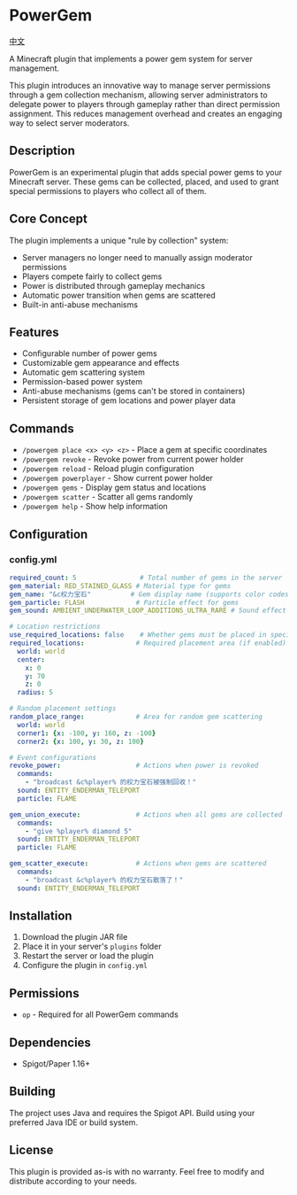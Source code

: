 # PowerGem

[中文](README.md)

A Minecraft plugin that implements a power gem system for server management.

This plugin introduces an innovative way to manage server permissions through a gem collection mechanism, allowing server administrators to delegate power to players through gameplay rather than direct permission assignment. This reduces management overhead and creates an engaging way to select server moderators.

## Description

PowerGem is an experimental plugin that adds special power gems to your Minecraft server. These gems can be collected, placed, and used to grant special permissions to players who collect all of them.

## Core Concept

The plugin implements a unique "rule by collection" system:
- Server managers no longer need to manually assign moderator permissions
- Players compete fairly to collect gems
- Power is distributed through gameplay mechanics
- Automatic power transition when gems are scattered
- Built-in anti-abuse mechanisms

## Features

- Configurable number of power gems
- Customizable gem appearance and effects
- Automatic gem scattering system
- Permission-based power system
- Anti-abuse mechanisms (gems can't be stored in containers)
- Persistent storage of gem locations and power player data

## Commands

- `/powergem place <x> <y> <z>` - Place a gem at specific coordinates
- `/powergem revoke` - Revoke power from current power holder
- `/powergem reload` - Reload plugin configuration
- `/powergem powerplayer` - Show current power holder
- `/powergem gems` - Display gem status and locations
- `/powergem scatter` - Scatter all gems randomly
- `/powergem help` - Show help information

## Configuration

### config.yml
```yaml
required_count: 5                # Total number of gems in the server
gem_material: RED_STAINED_GLASS # Material type for gems
gem_name: "&c权力宝石"          # Gem display name (supports color codes)
gem_particle: FLASH             # Particle effect for gems
gem_sound: AMBIENT_UNDERWATER_LOOP_ADDITIONS_ULTRA_RARE # Sound effect

# Location restrictions
use_required_locations: false    # Whether gems must be placed in specific locations
required_locations:             # Required placement area (if enabled)
  world: world
  center:
    x: 0
    y: 70
    z: 0
  radius: 5

# Random placement settings
random_place_range:             # Area for random gem scattering
  world: world
  corner1: {x: -100, y: 160, z: -100}
  corner2: {x: 100, y: 30, z: 100}

# Event configurations
revoke_power:                   # Actions when power is revoked
  commands:
    - "broadcast &c%player% 的权力宝石被强制回收！"
  sound: ENTITY_ENDERMAN_TELEPORT
  particle: FLAME

gem_union_execute:              # Actions when all gems are collected
  commands:
    - "give %player% diamond 5"
  sound: ENTITY_ENDERMAN_TELEPORT
  particle: FLAME

gem_scatter_execute:            # Actions when gems are scattered
  commands:
    - "broadcast &c%player% 的权力宝石散落了！"
  sound: ENTITY_ENDERMAN_TELEPORT
```

## Installation

1. Download the plugin JAR file
2. Place it in your server's `plugins` folder
3. Restart the server or load the plugin
4. Configure the plugin in `config.yml`

## Permissions

- `op` - Required for all PowerGem commands

## Dependencies

- Spigot/Paper 1.16+

## Building

The project uses Java and requires the Spigot API. Build using your preferred Java IDE or build system.

## License

This plugin is provided as-is with no warranty. Feel free to modify and distribute according to your needs.
